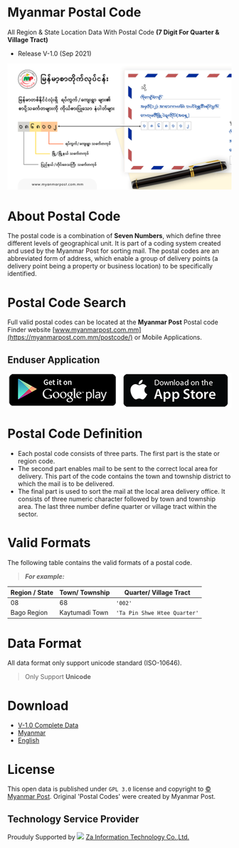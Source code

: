 # Myanmar Postal Code
All Region & State Location Data With Postal Code 
**(7 Digit For Quarter &amp; Village Tract)**
- Release V-1.0 (Sep 2021)

![alt text](https://github.com/MyanmarPost/MyanmarPostalCode/blob/main/Myanmar_Postal-Code-Explained.png?raw=true)

# About Postal Code

The postal code is a combination of **Seven Numbers**, which define three different levels of geographical unit. It is part of a coding system created and used by the Myanmar Post for sorting mail. The postal codes are an abbreviated form of address, which enable a group of delivery points (a delivery point being a property or business location) to be specifically identified.

# Postal Code Search

Full valid postal codes can be located at the **Myanmar Post** Postal code Finder website [www.myanmarpost.com.mm](https://myanmarpost.com.mm/postcode/) or Mobile Applications.

## Enduser Application
[![image alt text](https://github.com/MyanmarPost/MyanmarPostalCode/blob/main/icon/google%20play%20store%20icon.png)](https://play.google.com/store/apps/details?id=zatech.com.myanmarpost/)
[![image alt text](https://github.com/MyanmarPost/MyanmarPostalCode/blob/main/icon/apple%20store%20icon.png)](https://apps.apple.com/us/app/myanmar-post/id1556980789/)

# Postal Code Definition
- Each postal code consists of three parts. The first part is the state or region code. 
- The second part enables mail to be sent to the correct local area for delivery.
This part of the code contains the town and township district to which the mail is to be
delivered.
- The final part is used to sort the mail at the local area delivery office. It
consists of three numeric character followed by town and township area. The last three number define quarter or village tract within the sector.

# Valid Formats

The following table contains the valid formats of a postal code. 
> ***For example:***

| Region / State  |         Town/ Township       |   Quarter/ Village Tract    |
|-----------------|------------------------------|-----------------------------|
|     08          |             68               |          `'002'`            |
| Bago Region     | Kaytumadi Town               | `'Ta Pin Shwe Htee Quarter'`|

# Data Format
All data format only support unicode standard (ISO-10646).
> Only Support **Unicode**

# Download
 - [V-1.0 Complete Data](https://bit.ly/2W0s9y4) 
 - [Myanmar](https://bit.ly/3tVJk0j)
 - [English](https://bit.ly/3lMpRez)

# License

This open data is published under `GPL 3.0` license and copyright to [© Myanmar Post](https://myanmarpost.com.mm). Original 'Postal Codes' were created by Myanmar Post. 

## Technology Service Provider
Prouduly Supported by <img src="https://epost.sgp1.digitaloceanspaces.com/ds_assets/zalogo.png" width="30px;"> [Za Information Technology Co.,Ltd.](https://za.com.mm/) 
